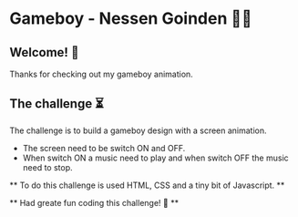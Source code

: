 # Gameboy - Nessen Goinden 🥷🏼

## Welcome! 👋
Thanks for checking out my gameboy animation.

## The challenge ⏳
The challenge is to build a gameboy design with a screen animation.
- The screen need to be switch ON and OFF.
- When switch ON a music need to play and when switch OFF the music need to stop.

** To do this challenge is used HTML, CSS and a tiny bit of Javascript. **

** Had greate fun coding this challenge! 🚀  ** 
